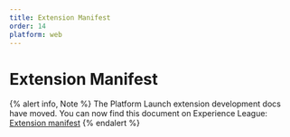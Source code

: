 ```yaml
---
title: Extension Manifest
order: 14
platform: web
---
```


# Extension Manifest

{% alert info, Note %}
The Platform Launch extension development docs have moved. You can now find this document on Experience League: [Extension manifest](https://experienceleague.adobe.com/docs/launch/using/extension-dev/manifest.html)
{% endalert %}
